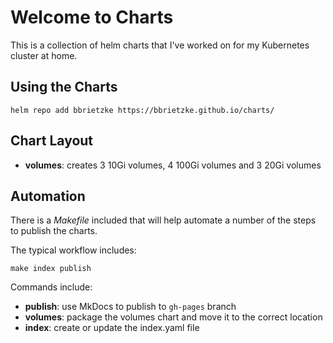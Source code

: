 # Welcome to Charts

This is a collection of helm charts that I've worked on for my Kubernetes cluster at home.

## Using the Charts

```
helm repo add bbrietzke https://bbrietzke.github.io/charts/
```

## Chart Layout
* __volumes__: creates 3 10Gi volumes, 4 100Gi volumes and 3 20Gi volumes

## Automation
There is a _Makefile_ included that will help automate a number of the steps to publish the charts.

The typical workflow includes:

```
make index publish
```

Commands include:

* __publish__: use MkDocs to publish to `gh-pages` branch
* __volumes__: package the volumes chart and move it to the correct location
* __index__: create or update the index.yaml file


